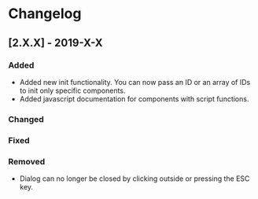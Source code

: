 # Changelog

## [2.X.X] - 2019-X-X

### Added

- Added new init functionality. You can now pass an ID or an array of IDs to init only specific components.
- Added javascript documentation for components with script functions.

### Changed

### Fixed

### Removed

- Dialog can no longer be closed by clicking outside or pressing the ESC key.
